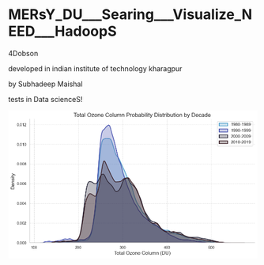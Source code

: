 # MERsY_DU___Searing___Visualize_NEED___HadoopS
4Dobson

developed in indian institute of technology kharagpur

by Subhadeep Maishal

tests in Data scienceS!


![Figure](https://github.com/subhadeep-maishal/MERsY_DU_Searing_Visualize_NEED_HadoopS/blob/main/hue.png)
